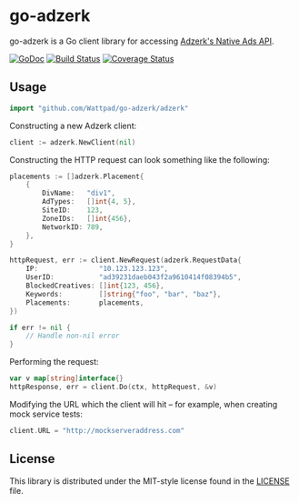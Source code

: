 # go-adzerk
go-adzerk is a Go client library for accessing [Adzerk's Native Ads API](http://dev.adzerk.com/reference#native-ads-api-overview).

[![GoDoc](https://godoc.org/github.com/Wattpad/go-adzerk/adzerk?status.svg)](https://godoc.org/github.com/Wattpad/go-adzerk/adzerk)
[![Build Status](https://travis-ci.org/Wattpad/go-adzerk.svg?branch=master)](https://travis-ci.org/Wattpad/go-adzerk)
[![Coverage Status](https://coveralls.io/repos/github/Wattpad/go-adzerk/badge.svg?branch=master)](https://coveralls.io/github/Wattpad/go-adzerk?branch=master)

## Usage
```go
import "github.com/Wattpad/go-adzerk/adzerk"
```

Constructing a new Adzerk client:

```go
client := adzerk.NewClient(nil)
```

Constructing the HTTP request can look something like the following:

```go
placements := []adzerk.Placement{
	{
		DivName:   "div1",
		AdTypes:   []int{4, 5},
		SiteID:    123,
		ZoneIDs:   []int{456},
		NetworkID: 789,
	},
}

httpRequest, err := client.NewRequest(adzerk.RequestData{
	IP:               "10.123.123.123",
	UserID:           "ad39231daeb043f2a9610414f08394b5",
	BlockedCreatives: []int{123, 456},
	Keywords:         []string{"foo", "bar", "baz"},
	Placements:       placements,
})

if err != nil {
	// Handle non-nil error
}
```

Performing the request:

```go
var v map[string]interface{}
httpResponse, err = client.Do(ctx, httpRequest, &v)
```

Modifying the URL which the client will hit – for example, when creating mock service tests:

```go
client.URL = "http://mockserveraddress.com"
```

## License

This library is distributed under the MIT-style license found in the [LICENSE](./LICENSE) file.
